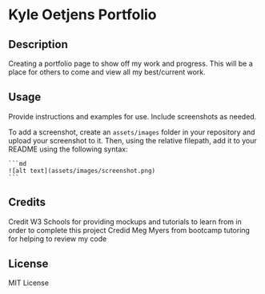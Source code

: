 # Kyle Oetjens Portfolio

## Description

Creating a portfolio page to show off my work and progress.  This will be a place for others to come and view all my best/current work.  


## Usage

Provide instructions and examples for use. Include screenshots as needed.

To add a screenshot, create an `assets/images` folder in your repository and upload your screenshot to it. Then, using the relative filepath, add it to your README using the following syntax:

    ```md
    ![alt text](assets/images/screenshot.png)
    ```

## Credits
Credit W3 Schools for providing mockups and tutorials to learn from in order to complete this project
Credid Meg Myers from bootcamp tutoring for helping to review my code

## License
MIT License

